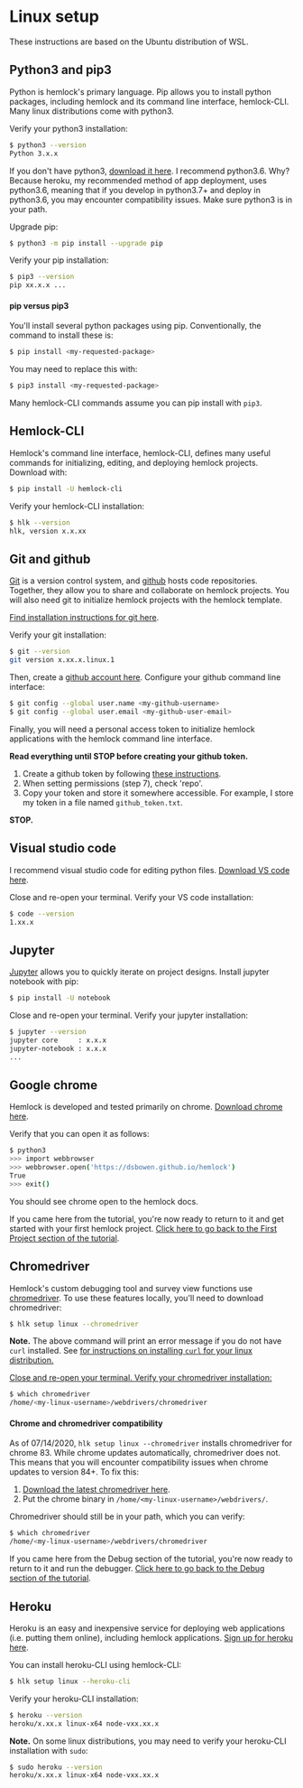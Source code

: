 # Linux setup

These instructions are based on the Ubuntu distribution of WSL.

## Python3 and pip3

Python is hemlock's primary language. Pip allows you to install python packages, including hemlock and its command line interface, hemlock-CLI. Many linux distributions come with python3.

Verify your python3 installation:

```bash
$ python3 --version
Python 3.x.x
```

If you don't have python3, <a href="https://www.python.org/downloads/" target="_blank">download it here</a>. I recommend python3.6. Why? Because heroku, my recommended method of app deployment, uses python3.6, meaning that if you develop in python3.7+ and deploy in python3.6, you may encounter compatibility issues. Make sure python3 is in your path.

Upgrade pip:

```bash
$ python3 -m pip install --upgrade pip
```

Verify your pip installation:

```bash
$ pip3 --version
pip xx.x.x ...
```

#### pip versus pip3

You'll install several python packages using pip. Conventionally, the command to install these is:

```bash
$ pip install <my-requested-package>
```

You may need to replace this with:

```bash
$ pip3 install <my-requested-package>
```

Many hemlock-CLI commands assume you can pip install with `pip3`.

## Hemlock-CLI

Hemlock's command line interface, hemlock-CLI, defines many useful commands for initializing, editing, and deploying hemlock projects. Download with:

```bash
$ pip install -U hemlock-cli
```

Verify your hemlock-CLI installation:

```bash
$ hlk --version
hlk, version x.x.xx
```

## Git and github

<a href="https://git-scm.com/" target="_blank">Git</a> is a version control system, and <a href="https://github.com/" target="_blank">github</a> hosts code repositories. Together, they allow you to share and collaborate on hemlock projects. You will also need git to initialize hemlock projects with the hemlock template.

<a href="https://git-scm.com/download/linux">Find installation instructions for git here</a>.

Verify your git installation:

```bash
$ git --version
git version x.xx.x.linux.1
```

Then, create a <a href="https://github.com" target="_blank">github account here</a>. Configure your github command line interface:

```bash
$ git config --global user.name <my-github-username>
$ git config --global user.email <my-github-user-email>
```

Finally, you will need a personal access token to initialize hemlock applications with the hemlock command line interface.

**Read everything until STOP before creating your github token.**

1. Create a github token by following <a href="https://docs.github.com/en/github/authenticating-to-github/creating-a-personal-access-token" target="_blank">these instructions</a>.
2. When setting permissions (step 7), check 'repo'.
3. Copy your token and store it somewhere accessible. For example, I store my token in a file named `github_token.txt`.

**STOP.**

## Visual studio code

I recommend visual studio code for editing python files. <a href="https://code.visualstudio.com/" target="_blank">Download VS code here</a>.

Close and re-open your terminal. Verify your VS code installation:

```bash
$ code --version
1.xx.x
```

## Jupyter

<a href="https://jupyter.org/" target="_blank">Jupyter</a> allows you to quickly iterate on project designs. Install jupyter notebook with pip:

```bash
$ pip install -U notebook
```

Close and re-open your terminal. Verify your jupyter installation:

```bash
$ jupyter --version
jupyter core     : x.x.x
jupyter-notebook : x.x.x
...
```

## Google chrome

Hemlock is developed and tested primarily on chrome. <a href="https://www.google.com/chrome/" target="_blank">Download chrome here</a>.

Verify that you can open it as follows:

```bash
$ python3
>>> import webbrowser
>>> webbrowser.open('https://dsbowen.github.io/hemlock')
True
>>> exit()
```

You should see chrome open to the hemlock docs.

If you came here from the tutorial, you're now ready to return to it and get started with your first hemlock project. [Click here to go back to the First Project section of the tutorial](../tutorial/first_project.md).

## Chromedriver

Hemlock's custom debugging tool and survey view functions use <a href="https://chromedriver.chromium.org/downloads" target="_blank">chromedriver</a>. To use these features locally, you'll need to download chromedriver:

```bash
$ hlk setup linux --chromedriver
```

**Note.** The above command will print an error message if you do not have `curl` installed. See <a href="https://www.tecmint.com/install-curl-in-linux/" target="_blank"> for instructions on installing `curl` for your linux distribution.

Close and re-open your terminal. Verify your chromedriver installation:

```bash
$ which chromedriver
/home/<my-linux-username>/webdrivers/chromedriver
```

#### Chrome and chromedriver compatibility

As of 07/14/2020, `hlk setup linux --chromedriver` installs chromedriver for chrome 83. While chrome updates automatically, chromedriver does not. This means that you will encounter compatibility issues when chrome updates to version 84+. To fix this:

1. <a href="https://chromedriver.chromium.org/downloads" target="_blank">Download the latest chromedriver here</a>.
2. Put the chrome binary in `/home/<my-linux-username>/webdrivers/`.

Chromedriver should still be in your path, which you can verify:

```bash
$ which chromedriver
/home/<my-linux-username>/webdrivers/chromedriver
```

If you came here from the Debug section of the tutorial, you're now ready to return to it and run the debugger. [Click here to go back to the Debug section of the tutorial](../tutorial/debug.md).

## Heroku

Heroku is an easy and inexpensive service for deploying web applications (i.e. putting them online), including hemlock applications. <a href="https://signup.heroku.com/" target="_blank">Sign up for heroku here</a>.

You can install heroku-CLI using hemlock-CLI:

```bash
$ hlk setup linux --heroku-cli
```

Verify your heroku-CLI installation:

```bash
$ heroku --version
heroku/x.xx.x linux-x64 node-vxx.xx.x
```

**Note.** On some linux distributions, you may need to verify your heroku-CLI installation with `sudo`:

```bash
$ sudo heroku --version
heroku/x.xx.x linux-x64 node-vxx.xx.x
```